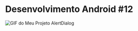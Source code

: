 # Desenvolvimento Android #12
<img src="https://i.imgur.com/DaOpsh2.gif" alt="GIF do Meu Projeto AlertDialog">
